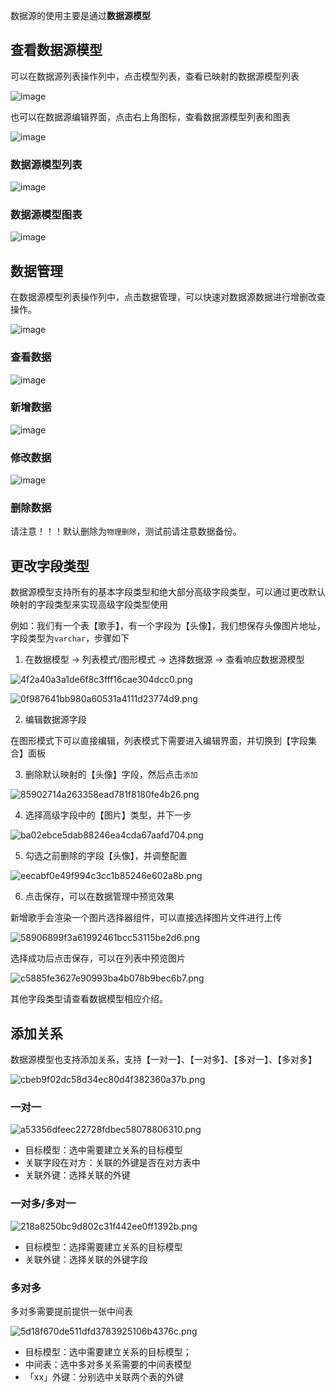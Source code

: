 数据源的使用主要是通过**数据源模型**

## 查看数据源模型

可以在数据源列表操作列中，点击模型列表，查看已映射的数据源模型列表

![image](../../staic/img/高级功能/外部数据源接入/外部数据源使用/23f36b85aea99c69488816c7c340fd3b.png)

也可以在数据源编辑界面，点击右上角图标，查看数据源模型列表和图表

![image](../../staic/img/高级功能/外部数据源接入/外部数据源使用/c0ce70d4459e06e9a7e521440d661e5a.png)

### 数据源模型列表

![image](../../staic/img/高级功能/外部数据源接入/外部数据源使用/9fe318c33f8a76dd1fa6eb07e01bbfe0.png)

### 数据源模型图表

![image](../../staic/img/高级功能/外部数据源接入/外部数据源使用/94a1a9e8cf09d10867d725e94adc6cbb.png)

## 数据管理

在数据源模型列表操作列中，点击数据管理，可以快速对数据源数据进行增删改查操作。

![image](../../staic/img/高级功能/外部数据源接入/外部数据源使用/c12e04d234656e7fa85e3e660eb74592.png)

### 查看数据

![image](../../staic/img/高级功能/外部数据源接入/外部数据源使用/02ca65d78d1d8d9d411295bc7507d338.png)

### 新增数据

![image](../../staic/img/高级功能/外部数据源接入/外部数据源使用/8602a659287b362b6308326b8b77db59.png)

### 修改数据

![image](../../staic/img/高级功能/外部数据源接入/外部数据源使用/2d25147f82d4bd0a130803d983cd5c03.png)

### 删除数据

请注意！！！默认删除为`物理删除`，测试前请注意数据备份。

## 更改字段类型

数据源模型支持所有的基本字段类型和绝大部分高级字段类型，可以通过更改默认映射的字段类型来实现高级字段类型使用

例如：我们有一个表【歌手】，有一个字段为【头像】，我们想保存头像图片地址，字段类型为`varchar`，步骤如下

1. 在数据模型 -> 列表模式/图形模式 -> 选择数据源 -> 查看响应数据源模型

![4f2a40a3a1de6f8c3fff16cae304dcc0.png](../../staic/img/高级功能/外部数据源接入/外部数据源使用/4f2a40a3a1de6f8c3fff16cae304dcc0_4f2a40a.png)

![0f987641bb980a60531a4111d23774d9.png](../../staic/img/高级功能/外部数据源接入/外部数据源使用/0f987641bb980a60531a4111d23774d9_0f98764.png)

2. 编辑数据源字段

在图形模式下可以直接编辑，列表模式下需要进入编辑界面，并切换到【字段集合】面板

3. 删除默认映射的【头像】字段，然后点击`添加`

![85902714a263358ead781f8180fe4b26.png](../../staic/img/高级功能/外部数据源接入/外部数据源使用/85902714a263358ead781f8180fe4b26_8590271.png)

4. 选择高级字段中的【图片】类型，并下一步

![ba02ebce5dab88246ea4cda67aafd704.png](../../staic/img/高级功能/外部数据源接入/外部数据源使用/ba02ebce5dab88246ea4cda67aafd704_ba02ebc.png)

5. 勾选之前删除的字段【头像】，并调整配置

![eecabf0e49f994c3cc1b85246e602a8b.png](../../staic/img/高级功能/外部数据源接入/外部数据源使用/eecabf0e49f994c3cc1b85246e602a8b_eecabf0.png)

6. 点击保存，可以在数据管理中预览效果

新增歌手会渲染一个图片选择器组件，可以直接选择图片文件进行上传

![58906899f3a61992461bcc53115be2d6.png](../../staic/img/高级功能/外部数据源接入/外部数据源使用/58906899f3a61992461bcc53115be2d6_5890689.png)

选择成功后点击保存，可以在列表中预览图片

![c5885fe3627e90993ba4b078b9bec6b7.png](../../staic/img/高级功能/外部数据源接入/外部数据源使用/c5885fe3627e90993ba4b078b9bec6b7_c5885fe.png)

其他字段类型请查看数据模型相应介绍。

## 添加关系

数据源模型也支持添加关系，支持【一对一】、【一对多】、【多对一】、【多对多】

![cbeb9f02dc58d34ec80d4f382360a37b.png](../../staic/img/高级功能/外部数据源接入/外部数据源使用/cbeb9f02dc58d34ec80d4f382360a37b_cbeb9f0.png)

### 一对一

![a53356dfeec22728fdbec58078806310.png](../../staic/img/高级功能/外部数据源接入/外部数据源使用/a53356dfeec22728fdbec58078806310_a53356d.png)

- 目标模型：选中需要建立关系的目标模型
- 关联字段在对方：关联的外键是否在对方表中
- 关联外键：选择关联的外键

### 一对多/多对一

![218a8250bc9d802c31f442ee0ff1392b.png](../../staic/img/高级功能/外部数据源接入/外部数据源使用/218a8250bc9d802c31f442ee0ff1392b_218a825.png)

- 目标模型：选择需要建立关系的目标模型
- 关联外键：选择关联的外键字段

### 多对多

多对多需要提前提供一张中间表

![5d18f670de511dfd3783925106b4376c.png](../../staic/img/高级功能/外部数据源接入/外部数据源使用/5d18f670de511dfd3783925106b4376c_5d18f67.png)

- 目标模型：选中需要建立关系的目标模型；
- 中间表：选中多对多关系需要的中间表模型
- 「xx」外键：分别选中关联两个表的外键
